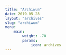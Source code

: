 ```yaml
---
title: "Archiwum"
date: 2019-05-28
layout: "archives"
slug: "archiwum"
menu:
    main:
        weight: -70
        params: 
            icon: archives
---
```

